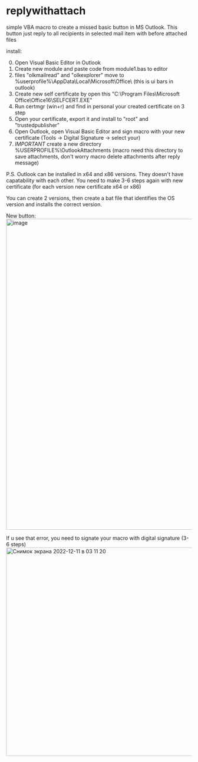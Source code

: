 # replywithattach
simple VBA macro to create a missed basic button in MS Outlook. This button just reply to all recipients in selected mail item with before attached files

install:

0. Open Visual Basic Editor in Outlook
1. Create new module and paste code from module1.bas to editor
2. files "olkmailread" and "olkexplorer" move to %userprofile%\AppData\Local\Microsoft\Office\ (this is ui bars in outlook)
3. Create new self certificate by open this "C:\Program Files\Microsoft Office\Office16\SELFCERT.EXE"
4. Run certmgr (win+r) and find in personal your created certificate on 3 step
5. Open your certificate, export it and install to "root" and "trustedpublisher"
6. Open Outlook, open Visual Basic Editor and sign macro with your new certificate (Tools -> Digital Signature -> select your)
7. *IMPORTANT* create a new directory %USERPROFILE%\OutlookAttachments (macro need this directory to save attachments, don't worry macro delete attachments after reply message)

P.S.
Outlook can be installed in x64 and x86 versions. They doesn't have capatability with each other. You need to make 3-6 steps again with new certificate (for each version new certificate x64 or x86)

You can create 2 versions, then create a bat file that identifies the OS version and installs the correct version.


New button:
<img width="844" alt="image" src="https://user-images.githubusercontent.com/100531769/206876973-19a27600-94ff-4d9d-923d-7f5e56d36144.png">

If u see that error, you need to signate your macro with digital signature (3-6 steps)
<img width="566" alt="Снимок экрана 2022-12-11 в 03 11 20" src="https://user-images.githubusercontent.com/100531769/206877202-a85f9df1-3227-4260-a2c9-d082057331be.png">
